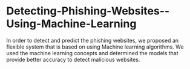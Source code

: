 # Detecting-Phishing-Websites--Using-Machine-Learning
In order to detect and predict the phishing websites, we proposed an flexible system that is based on using Machine learning algorithms. We used the machine learning concepts and determined the models that provide better accuracy to detect malicious websites.
